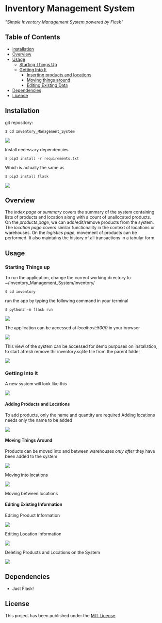 # Inventory Management System

_"Simple Inventory Management System powered by Flask"_

## Table of Contents

- [Installation](#installation)
- [Overview](#overview)
- [Usage](#usage)
  - [Starting Things Up](#starting-things-up)
  - [Getting Into It](#getting-into-it)
    - [Inserting products and locations](#adding-products-and-locations)
    - [Moving things around](#moving-things-around)
    - [Editing Existing Data](#editing-existing-information)
- [Dependencies](requirements.txt)
- [License](#license)

## Installation

git repository:

```sourceCode console
$ cd Inventory_Management_System
```

![](docs/util/1.gif)

Install necessary dependencies

```sourceCode console
$ pip3 install -r requirements.txt
```

Which is actually the same as

```sourceCode console
$ pip3 install flask
```

![](docs/util/2.gif)

## Overview

The _index page_ or _summary_ covers the summary of the system containing lists of products and location along with a count of unallocated products.
On the _products page_, we can add/edit/remove products from the system. The _location page_ covers similar functionality in the context of locations or warehouses.
On the _logistics page_, movement of products can be performed. It also maintains the history of all transactions in a tabular form.

## Usage

### Starting Things up

To run the application, change the current working directory to
\~/Inventory_Management_System/inventory/

```sourceCode console
$ cd inventory
```

run the app by typing the following command in your terminal

```sourceCode console
$ python3 -m flask run
```

![](docs/util/3.gif)

The application can be accessed at _localhost:5000_ in your browser

![](docs/util/4.gif)

This view of the system can be accessed for demo purposes on installation, to start afresh remove thr inventory.sqlite file from the parent folder

![](docs/util/5.gif)

### Getting Into It

A new system will look like this

![](docs/util/6.gif)

#### Adding Products and Locations

To add products, only the name and quantity are required
Adding locations needs only the name to be added

![](docs/util/7.gif)

#### Moving Things Around

Products can be moved into and between warehouses _only after_ they have been added to the system

![](docs/util/8.gif)

Moving into locations

![](docs/util/9.gif)

Moving between locations

#### Editing Existing Information

Editing Product Information

![](docs/util/10.gif)

Editing Location Information

![](docs/util/11.gif)

Deleting Products and Locations on the System

![](docs/util/12.gif)

## Dependencies

- Just Flask\!

## License

This project has been published under the [MIT License](LICENSE).
